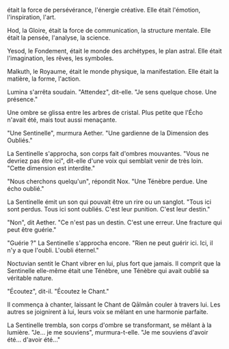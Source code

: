était la force de persévérance,
l'énergie créative.
Elle était l'émotion,
l'inspiration,
l'art.

Hod, la Gloire,
était la force de communication,
la structure mentale.
Elle était la pensée,
l'analyse,
la science.

Yesod, le Fondement,
était le monde des archétypes,
le plan astral.
Elle était l'imagination,
les rêves,
les symboles.

Malkuth, le Royaume,
était le monde physique,
la manifestation.
Elle était la matière,
la forme,
l'action.

Lumina s'arrêta soudain.
"Attendez",
dit-elle.
"Je sens quelque chose.
Une présence."

Une ombre se glissa
entre les arbres de cristal.
Plus petite que l'Écho n'avait été,
mais tout aussi menaçante.

"Une Sentinelle",
murmura Aether.
"Une gardienne
de la Dimension des Oubliés."

La Sentinelle s'approcha,
son corps fait d'ombres mouvantes.
"Vous ne devriez pas être ici",
dit-elle d'une voix
qui semblait venir de très loin.
"Cette dimension est interdite."

"Nous cherchons quelqu'un",
répondit Nox.
"Une Ténèbre perdue.
Une écho oublié."

La Sentinelle émit un son
qui pouvait être un rire
ou un sanglot.
"Tous ici sont perdus.
Tous ici sont oubliés.
C'est leur punition.
C'est leur destin."

"Non",
dit Aether.
"Ce n'est pas un destin.
C'est une erreur.
Une fracture qui peut être guérie."

"Guérie ?"
La Sentinelle s'approcha encore.
"Rien ne peut guérir ici.
Ici, il n'y a que l'oubli.
L'oubli éternel."

Noctuvian sentit le Chant vibrer en lui,
plus fort que jamais.
Il comprit que la Sentinelle elle-même
était une Ténèbre,
une Ténèbre qui avait oublié
sa véritable nature.

"Écoutez",
dit-il.
"Écoutez le Chant."

Il commença à chanter,
laissant le Chant de Qālmān
couler à travers lui.
Les autres se joignirent à lui,
leurs voix se mêlant
en une harmonie parfaite.

La Sentinelle trembla,
son corps d'ombre se transformant,
se mêlant à la lumière.
"Je... je me souviens",
murmura-t-elle.
"Je me souviens d'avoir été...
d'avoir été..."
